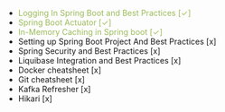 - <font color="#9bbb59">Logging In Spring Boot and Best Practices [✓]</font>
- <font color="#9bbb59">Spring Boot Actuator [✓]</font>
- <font color="#9bbb59">In-Memory Caching in Spring boot [✓]</font>
- Setting up Spring Boot Project And Best Practices [x]
- Spring Security and Best Practices [x]
- Liquibase Integration and Best Practices [x]
- Docker cheatsheet [x]
- Git cheatsheet [x]
- Kafka Refresher [x]
- Hikari [x]